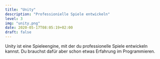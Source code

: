```yaml
---
title: "Unity"
description: "Professionielle Spiele entwickeln"
level: 3
img: "unity.png"
date: 2020-05-17T08:05:19+02:00
draft: false
---
```


Unity ist eine Spieleengine, mit der du professionelle Spiele entwickeln kannst. Du brauchst dafür aber schon etwas Erfahrung im Programmieren.